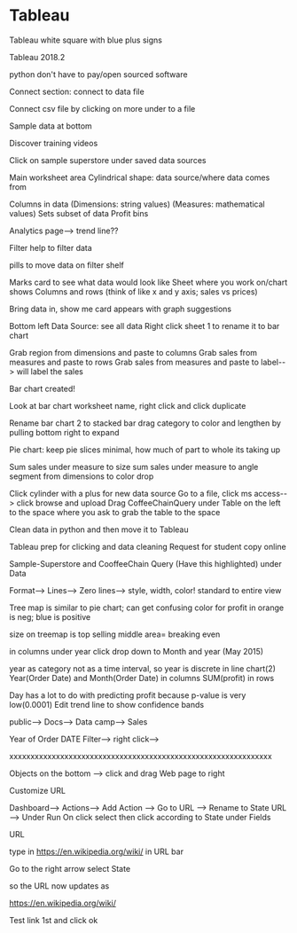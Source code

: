 # Tableau

Tableau white square with blue plus signs

Tableau 2018.2

python don't have to pay/open sourced software

Connect section: connect to data file

Connect csv file by clicking on more under to a file

Sample data at bottom

Discover training videos

Click on sample superstore under saved data sources


Main worksheet area
Cylindrical shape: data source/where data comes from 

Columns in data
(Dimensions: string values)
(Measures: mathematical values)
Sets subset of data
Profit bins

Analytics page--> trend line??

Filter help to filter data

pills to move data on filter shelf

Marks card to see what data would look like
Sheet where you work on/chart shows
Columns and rows (think of like x and y axis; sales vs prices)

Bring data in, show me card appears with graph suggestions

Bottom left Data Source: see all data
Right click sheet 1 to rename it to bar chart

Grab region from dimensions and paste to columns
Grab sales from measures and paste to rows
Grab sales from measures and paste to label--> will label the sales

Bar chart created!

Look at bar chart worksheet name, right click and click duplicate

Rename bar chart 2 to stacked bar
drag category to color and lengthen by pulling bottom right to expand

Pie chart: keep pie slices minimal, how much of part to whole its taking up

Sum sales under measure to size
sum sales under measure to angle
segment from dimensions to color drop

Click cylinder with a plus for new data source 
Go to a file, click ms access--> click browse and upload
Drag CoffeeChainQuery under Table on the left to the space where you ask to grab the table to the space

Clean data in python and then move it to Tableau

Tableau prep for clicking and data cleaning
Request for student copy online

Sample-Superstore and CooffeeChain Query (Have this highlighted) under Data

Format--> Lines--> Zero lines--> style, width, color!
standard to entire view

Tree map is similar to pie chart; can get confusing
color for profit in orange is neg; blue is positive

size on treemap is top selling 
middle area= breaking even

in columns 
under year click drop down to Month and year (May 2015)

year as category not as a time interval, so year is discrete in line chart(2)
Year(Order Date) and Month(Order Date) in columns
SUM(profit) in rows

Day has a lot to do with predicting profit because p-value is very low(0.0001) 
Edit trend line to show confidence bands

public--> Docs--> Data camp--> Sales

Year of Order DATE Filter--> right click-->


xxxxxxxxxxxxxxxxxxxxxxxxxxxxxxxxxxxxxxxxxxxxxxxxxxxxxxxxxxxxxx

Objects on the bottom --> click and drag Web page to right

Customize URL

Dashboard--> Actions--> Add Action --> Go to URL --> Rename to State URL --> Under Run On click select then click according to State under Fields

URL 

type in https://en.wikipedia.org/wiki/   in URL bar

Go to the right arrow select State    

so the URL now updates as  

https://en.wikipedia.org/wiki/<State>

Test link 1st and click ok

